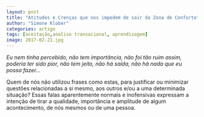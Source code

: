 ```yaml
---
layout: post
title: "Atitudes e Crenças que nos impedem de sair da Zona de Conforto"
author: "Simone Klober"
categories: artigo
tags: [aceitação,analise transacional, aprendizagem]
image: 2017-02-21.jpg
---
```


*Eu nem tinha percebido, não tem importância, não foi tão ruim assim, poderia ter sido pior, não tem jeito, não há saída, não há nada que eu possa fazer…*

Quem de nós não utilizou frases como estas, para justificar ou minimizar questões relacionadas a si mesmo, aos outros e/ou a uma determinada situação? Essas falas aparentemente normais e inofensivas expressam a intenção de tirar a qualidade, importância e amplitude de algum acontecimento, de nós mesmos ou de uma pessoa.